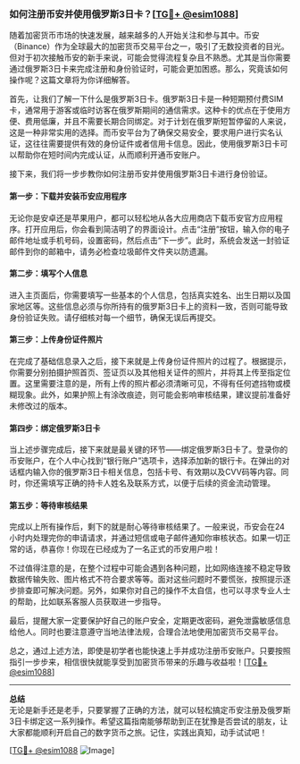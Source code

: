 ### 如何注册币安并使用俄罗斯3日卡？[[TG💪+ @esim1088](https://t.me/s/esim1088)]

随着加密货币市场的快速发展，越来越多的人开始关注和参与其中。币安（Binance）作为全球最大的加密货币交易平台之一，吸引了无数投资者的目光。但对于初次接触币安的新手来说，可能会觉得流程复杂且不熟悉。尤其是当你需要通过俄罗斯3日卡来完成注册和身份验证时，可能会更加困惑。那么，究竟该如何操作呢？这篇文章将为你详细解答。

首先，让我们了解一下什么是俄罗斯3日卡。俄罗斯3日卡是一种短期预付费SIM卡，通常用于游客或临时访客在俄罗斯期间的通信需求。这种卡的优点在于使用方便、费用低廉，并且不需要长期合同绑定。对于计划在俄罗斯短暂停留的人来说，这是一种非常实用的选择。而币安平台为了确保交易安全，要求用户进行实名认证，这往往需要提供有效的身份证件或者信用卡信息。因此，使用俄罗斯3日卡可以帮助你在短时间内完成认证，从而顺利开通币安账户。

接下来，我们将一步步教你如何注册币安并使用俄罗斯3日卡进行身份验证。

#### 第一步：下载并安装币安应用程序

无论你是安卓还是苹果用户，都可以轻松地从各大应用商店下载币安官方应用程序。打开应用后，你会看到简洁明了的界面设计。点击“注册”按钮，输入你的电子邮件地址或手机号码，设置密码，然后点击“下一步”。此时，系统会发送一封验证邮件到你的邮箱中，请务必检查垃圾邮件文件夹以防遗漏。

#### 第二步：填写个人信息

进入主页面后，你需要填写一些基本的个人信息，包括真实姓名、出生日期以及国家地区等。这些信息必须与你所持有的俄罗斯3日卡上的资料一致，否则可能导致身份验证失败。请仔细核对每一个细节，确保无误后再提交。

#### 第三步：上传身份证件照片

在完成了基础信息录入之后，接下来就是上传身份证件照片的过程了。根据提示，你需要分别拍摄护照首页、签证页以及其他相关证件的照片，并将其上传至指定位置。这里需要注意的是，所有上传的照片都必须清晰可见，不得有任何遮挡物或模糊现象。此外，如果护照上有涂改痕迹，则可能会影响审核结果，建议提前准备好未修改过的版本。

#### 第四步：绑定俄罗斯3日卡

当上述步骤完成后，接下来就是最关键的环节——绑定俄罗斯3日卡了。登录你的币安账户，在个人中心找到“银行账户”选项卡，选择添加新的银行卡。在弹出的对话框内输入你的俄罗斯3日卡相关信息，包括卡号、有效期以及CVV码等内容。同时，你还需填写正确的持卡人姓名及联系方式，以便于后续的资金流动管理。

#### 第五步：等待审核结果

完成以上所有操作后，剩下的就是耐心等待审核结果了。一般来说，币安会在24小时内处理完你的申请请求，并通过短信或电子邮件通知你审核状态。如果一切正常的话，恭喜你！你现在已经成为了一名正式的币安用户啦！

不过值得注意的是，在整个过程中可能会遇到各种问题，比如网络连接不稳定导致数据传输失败、图片格式不符合要求等等。面对这些问题时不要慌张，按照提示逐步排查即可解决问题。另外，如果你对自己的操作不太自信，也可以寻求专业人士的帮助，比如联系客服人员获取进一步指导。

最后，提醒大家一定要保护好自己的账户安全，定期更改密码，避免泄露敏感信息给他人。同时也要注意遵守当地法律法规，合理合法地使用加密货币交易平台。

总之，通过上述方法，即使是初学者也能快速上手并成功注册币安账户。只要按照指引一步步来，相信很快就能享受到加密货币带来的乐趣与收益啦！[[TG💪+ @esim1088](https://t.me/s/esim1088)]

---

**总结**  
无论是新手还是老手，只要掌握了正确的方法，就可以轻松搞定币安注册及俄罗斯3日卡绑定这一系列操作。希望这篇指南能够帮助到正在犹豫是否尝试的朋友，让大家都能顺利开启自己的数字货币之旅。记住，实践出真知，动手试试吧！

[[TG💪+ @esim1088](https://t.me/s/esim1088) ![Image](https://i.postimg.cc/4NQfJmqS/Snipaste-2025-05-13-00-14-12.png)]